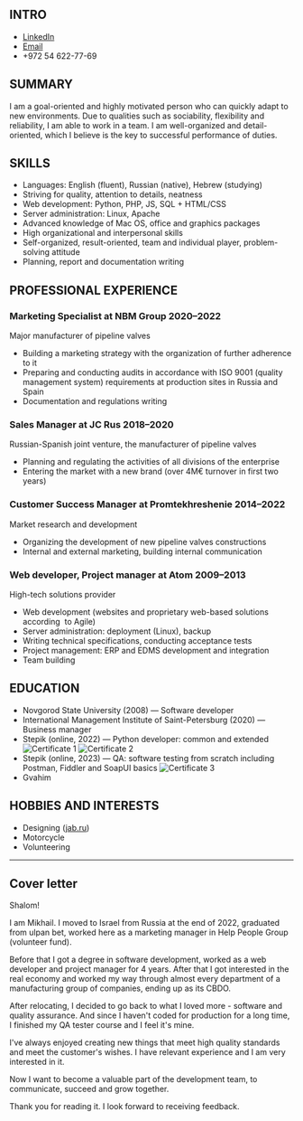 ## INTRO
- [LinkedIn](http://linkedin.com/in/mikhailshulman/)
- [Email](mailto:mikhail@shulman.ru)
- +972 54 622-77-69

## SUMMARY
I am a goal-oriented and highly motivated person who can quickly adapt to new environments. Due to qualities such as sociability, flexibility and reliability, I am able to work in a team. I am well-organized and detail-oriented, which I believe is the key to successful performance of duties.

## SKILLS
- Languages: English (fluent), Russian (native), Hebrew (studying)
- Striving for quality, attention to details, neatness
- Web development: Python, PHP, JS, SQL + HTML/CSS
- Server administration: Linux, Apache
- Advanced knowledge of Mac OS, office and graphics packages 
- High organizational and interpersonal skills
- Self-organized, result-oriented, team and individual player, problem-solving attitude
- Planning, report and documentation writing

## PROFESSIONAL EXPERIENCE
### Marketing Specialist at NBM Group 2020–2022
Major manufacturer of pipeline valves
- Building a marketing strategy with the organization of further adherence to it
- Preparing and conducting audits in accordance with ISO 9001 (quality management system) requirements at production sites in Russia and Spain
- Documentation and regulations writing

### Sales Manager at JC Rus 2018–2020
Russian-Spanish joint venture, the manufacturer of pipeline valves
- Planning and regulating the activities of all divisions of the enterprise
- Entering the market with a new brand (over 4M€ turnover in first two years)

### Customer Success Manager at Promtekhreshenie 2014–2022
Market research and development
- Organizing the development of new pipeline valves constructions
- Internal and external marketing, building internal communication

### Web developer, Project manager at Atom 2009–2013
High-tech solutions provider
- Web development (websites and proprietary web-based solutions according  to Agile)
- Server administration: deployment (Linux), backup
- Writing technical specifications, conducting acceptance tests
- Project management: ERP and EDMS development and integration
- Team building

## EDUCATION
- Novgorod State University (2008) — Software developer
- International Management Institute of Saint-Petersburg (2020) — Business manager
- Stepik (online, 2022) — Python developer: common and extended ![Certificate 1](https://jab.ru/Stepik0.jpg) ![Certificate 2](https://jab.ru/Stepik1.jpg)
- Stepik (online, 2023) — QA: software testing from scratch including Postman, Fiddler and SoapUI basics ![Certificate 3](https://jab.ru/Stepik2.jpg)
- Gvahim

## HOBBIES AND INTERESTS
- Designing ([jab.ru](https://jab.ru))
- Motorcycle
- Volunteering

---

## Cover letter
Shalom!

I am Mikhail. I moved to Israel from Russia at the end of 2022, graduated from ulpan bet, worked here as a marketing manager in Help People Group (volunteer fund).

Before that I got a degree in software development, worked as a web developer 
and project manager for 4 years. After that I got interested in the real economy 
and worked my way through almost every department of a manufacturing 
group of companies, ending up as its CBDO.

After relocating, I decided to go back to what I loved more - software and quality assurance. And since I haven't coded for production for a long time, I finished 
my QA tester course and I feel it's mine.

I've always enjoyed creating new things that meet high quality standards and meet 
the customer's wishes. I have relevant experience and I am very interested in it.

Now I want to become a valuable part of the development team, to communicate, succeed and grow together.

Thank you for reading it.
I look forward to receiving feedback.
